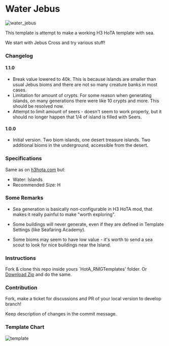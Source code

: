 # Water Jebus

![water_jebus](https://i.viamage.com/jz/snapshot-2020-04-20-18-28-33.png)

This template is attempt to make a working H3 HoTA template with sea.

We start with Jebus Cross and try various stuff!

### Changelog

#### 1.1.0

- Break value lowered to 40k. This is because islands are smaller than usual Jebus bioms and there are not so many creature banks in most cases.
- Limitation for amount of crypts. For some reason when generating islands, on many generations there were like 10 crypts and more. This should be resolved now.
- Attempt to limit amount of seers - doesn't seem to work properly, but it should no longer happen that 1/4 of island is filled with Seers.

#### 1.0.0

- Initial version. Two biom islands, one desert treasure islands. Two additional bioms in the underground, accessible from the desert. 


### Specifications

Same as on [h3hota.com](http://h3hota.com/en/templates#xl-u-templates/jebus-cross) but:

- Water: Islands
- Recommended Size: H

### Some Remarks

- Sea generation is basically non-configurable in H3 HoTA mod, that makes it really painful to make "worth exploring".

- Some buildings will never generate, even if they are defined in Template Settings (like Seafaring Academy). 

- Some bioms may seem to have low value - it's worth to send a sea scout to look for nice buildings near the Island.

### Instructions

Fork & clone this repo inside yours `HotA_RMGTemplates' folder. Or [Download Zip](https://github.com/viamage/WaterJebus/archive/master.zip) and do the same.


### Contribution

Fork, make a ticket for discussions and PR of your local version to develop branch!

Keep description of changes in the commit message. 

### Template Chart

![template](https://i.viamage.com/jz/uuuuu-2021-06-28-14-16-04.png)
